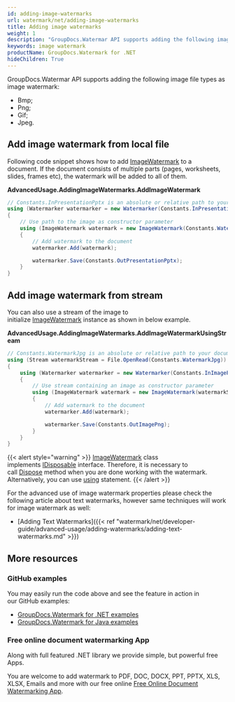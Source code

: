 ```yaml
---
id: adding-image-watermarks
url: watermark/net/adding-image-watermarks
title: Adding image watermarks
weight: 1
description: "GroupDocs.Watermar API supports adding the following image file types as image watermark"
keywords: image watermark
productName: GroupDocs.Watermark for .NET
hideChildren: True
---
```

GroupDocs.Watermar API supports adding the following image file types as image watermark:

* Bmp;
* Png;
* Gif;
* Jpeg.

## Add image watermark from local file

Following code snippet shows how to add [ImageWatermark](https://apireference.groupdocs.com/net/watermark/groupdocs.watermark.watermarks/imagewatermark) to a document. If the document consists of multiple parts (pages, worksheets, slides, frames etc), the watermark will be added to all of them.

**AdvancedUsage.AddingImageWatermarks.AddImageWatermark**

```csharp
// Constants.InPresentationPptx is an absolute or relative path to your document. Ex: @"C:\Docs\presentation.pptx"
using (Watermarker watermarker = new Watermarker(Constants.InPresentationPptx))
{
    // Use path to the image as constructor parameter
    using (ImageWatermark watermark = new ImageWatermark(Constants.WatermarkJpg))
    {
        // Add watermark to the document
        watermarker.Add(watermark);

        watermarker.Save(Constants.OutPresentationPptx);
    }
}
```

## Add image watermark from stream  

You can also use a stream of the image to initialize [ImageWatermark](https://apireference.groupdocs.com/net/watermark/groupdocs.watermark.watermarks/imagewatermark) instance as shown in below example.

**AdvancedUsage.AddingImageWatermarks.AddImageWatermarkUsingStream**

```csharp
// Constants.WatermarkJpg is an absolute or relative path to your document. Ex: @"C:\Docs\watermark.jpg"
using (Stream watermarkStream = File.OpenRead(Constants.WatermarkJpg))
{
    using (Watermarker watermarker = new Watermarker(Constants.InImagePng))
    {
        // Use stream containing an image as constructor parameter
        using (ImageWatermark watermark = new ImageWatermark(watermarkStream))
        {
            // Add watermark to the document
            watermarker.Add(watermark);

            watermarker.Save(Constants.OutImagePng);
        }
    }
}
```

{{< alert style="warning" >}}
[ImageWatermark](https://apireference.groupdocs.com/net/watermark/groupdocs.watermark.watermarks/imagewatermark) class implements [IDisposable](https://docs.microsoft.com/en-us/dotnet/api/system.idisposable) interface. Therefore, it is necessary to call [Dispose](https://docs.microsoft.com/en-us/dotnet/api/system.idisposable.dispose) method when you are done working with the watermark. Alternatively, you can use [using](https://docs.microsoft.com/en-us/dotnet/csharp/language-reference/keywords/using-statement) statement.
{{< /alert >}}

For the advanced use of image watermark properties please check the following article about text watermarks, however same techniques will work for image watermark as well:

* [Adding Text Watermarks]({{< ref "watermark/net/developer-guide/advanced-usage/adding-watermarks/adding-text-watermarks.md" >}})

## More resources

### GitHub examples

You may easily run the code above and see the feature in action in our GitHub examples:

* [GroupDocs.Watermark for .NET examples](https://github.com/groupdocs-watermark/GroupDocs.Watermark-for-.NET)
* [GroupDocs.Watermark for Java examples](https://github.com/groupdocs-watermark/GroupDocs.Watermark-for-Java)

### Free online document watermarking App

Along with full featured .NET library we provide simple, but powerful free Apps.

You are welcome to add watermark to PDF, DOC, DOCX, PPT, PPTX, XLS, XLSX, Emails and more with our free online [Free Online Document Watermarking App](https://products.groupdocs.app/watermark).
